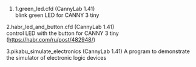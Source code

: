 1. 1.green_led.cfd  (CannyLab 1.41)  
blink green LED for CANNY 3 tiny

2.habr_led_and_button.cfd (CannyLab 1.41)  
control LED with the button for CANNY 3 tiny
(https://habr.com/ru/post/482948/)

3.pikabu_simulate_electronics  (CannyLab 1.41) 
A program to demonstrate the simulator of electronic logic devices
